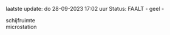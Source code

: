laatste update: 
do 28-09-2023 17:02   uur 
Status: FAALT - geel - 
<div class="service Y">schijfruimte</div><div class="service Y">microstation</div>